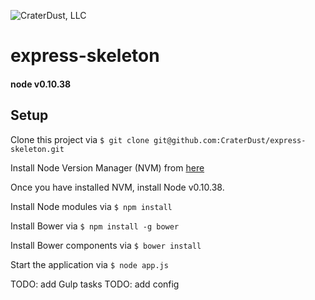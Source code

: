 ![CraterDust, LLC](http://craterdust.com/images/logo.d218da64.png)
# express-skeleton
#### node v0.10.38
## Setup
Clone this project via ```$ git clone git@github.com:CraterDust/express-skeleton.git```

Install Node Version Manager (NVM) from [here](https://github.com/creationix/nvm)

Once you have installed NVM, install Node v0.10.38.

Install Node modules via ```$ npm install```

Install Bower via ```$ npm install -g bower```

Install Bower components via ```$ bower install```

Start the application via ```$ node app.js```

TODO: add Gulp tasks
TODO: add config
